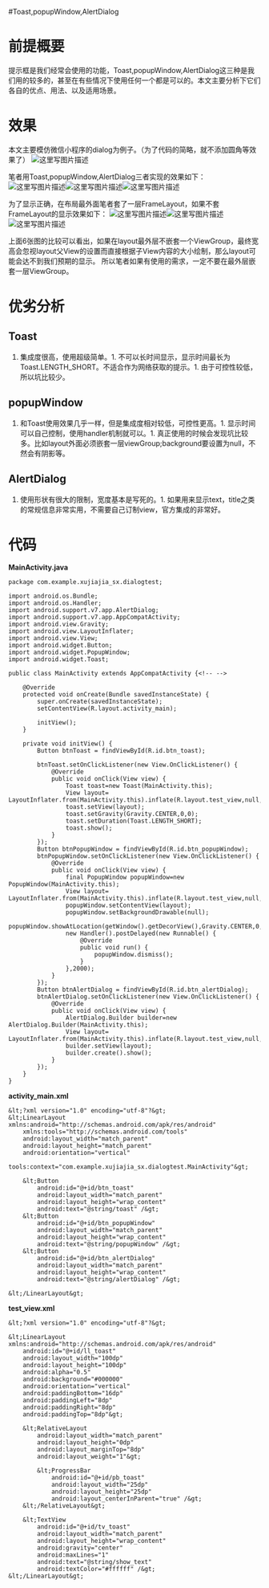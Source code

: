 #Toast,popupWindow,AlertDialog
# 前提概要

提示框是我们经常会使用的功能，Toast,popupWindow,AlertDialog这三种是我们用的较多的，甚至在有些情况下使用任何一个都是可以的。本文主要分析下它们各自的优点、用法、以及适用场景。

# 效果

本文主要模仿微信小程序的dialog为例子。（为了代码的简略，就不添加圆角等效果了）  <img src="https://img-blog.csdn.net/20171130181025333?watermark/2/text/aHR0cDovL2Jsb2cuY3Nkbi5uZXQvRG91YmxlMmhhbw==/font/5a6L5L2T/fontsize/400/fill/I0JBQkFCMA==/dissolve/70/gravity/SouthEast" alt="这里写图片描述" title="">

笔者用Toast,popupWindow,AlertDialog三者实现的效果如下：  <img src="https://img-blog.csdn.net/20171130181106594?watermark/2/text/aHR0cDovL2Jsb2cuY3Nkbi5uZXQvRG91YmxlMmhhbw==/font/5a6L5L2T/fontsize/400/fill/I0JBQkFCMA==/dissolve/70/gravity/SouthEast" alt="这里写图片描述" title=""><img src="https://img-blog.csdn.net/20171130181121360?watermark/2/text/aHR0cDovL2Jsb2cuY3Nkbi5uZXQvRG91YmxlMmhhbw==/font/5a6L5L2T/fontsize/400/fill/I0JBQkFCMA==/dissolve/70/gravity/SouthEast" alt="这里写图片描述" title=""><img src="https://img-blog.csdn.net/20171130181127685?watermark/2/text/aHR0cDovL2Jsb2cuY3Nkbi5uZXQvRG91YmxlMmhhbw==/font/5a6L5L2T/fontsize/400/fill/I0JBQkFCMA==/dissolve/70/gravity/SouthEast" alt="这里写图片描述" title="">

为了显示正确，在布局最外面笔者套了一层FrameLayout，如果不套FrameLayout的显示效果如下：  <img src="https://img-blog.csdn.net/20171130181320527?watermark/2/text/aHR0cDovL2Jsb2cuY3Nkbi5uZXQvRG91YmxlMmhhbw==/font/5a6L5L2T/fontsize/400/fill/I0JBQkFCMA==/dissolve/70/gravity/SouthEast" alt="这里写图片描述" title=""><img src="https://img-blog.csdn.net/20171130181330465?watermark/2/text/aHR0cDovL2Jsb2cuY3Nkbi5uZXQvRG91YmxlMmhhbw==/font/5a6L5L2T/fontsize/400/fill/I0JBQkFCMA==/dissolve/70/gravity/SouthEast" alt="这里写图片描述" title=""><img src="https://img-blog.csdn.net/20171130181338367?watermark/2/text/aHR0cDovL2Jsb2cuY3Nkbi5uZXQvRG91YmxlMmhhbw==/font/5a6L5L2T/fontsize/400/fill/I0JBQkFCMA==/dissolve/70/gravity/SouthEast" alt="这里写图片描述" title="">

>  
 上面6张图的比较可以看出，如果在layout最外层不嵌套一个ViewGroup，最终宽高会忽视layout父View的设置而直接根据子View内容的大小绘制，那么layout可能会达不到我们预期的显示。 
 所以笔者如果有使用的需求，一定不要在最外层嵌套一层ViewGroup。 


# 优劣分析

## Toast
1. 集成度很高，使用超级简单。1. 不可以长时间显示，显示时间最长为Toast.LENGTH_SHORT。不适合作为网络获取的提示。1. 由于可控性较低，所以坑比较少。
## popupWindow
1. 和Toast使用效果几乎一样，但是集成度相对较低，可控性更高。1. 显示时间可以自己控制，使用handler机制就可以。1. 真正使用的时候会发现坑比较多。比如layout外面必须嵌套一层viewGroup;background要设置为null，不然会有阴影等。
## AlertDialog
1. 使用形状有很大的限制，宽度基本是写死的。1. 如果用来显示text，title之类的常规信息非常实用，不需要自己订制view，官方集成的非常好。
# 代码

**MainActivity.java**

```
package com.example.xujiajia_sx.dialogtest;

import android.os.Bundle;
import android.os.Handler;
import android.support.v7.app.AlertDialog;
import android.support.v7.app.AppCompatActivity;
import android.view.Gravity;
import android.view.LayoutInflater;
import android.view.View;
import android.widget.Button;
import android.widget.PopupWindow;
import android.widget.Toast;

public class MainActivity extends AppCompatActivity {<!-- -->

    @Override
    protected void onCreate(Bundle savedInstanceState) {
        super.onCreate(savedInstanceState);
        setContentView(R.layout.activity_main);

        initView();
    }

    private void initView() {
        Button btnToast = findViewById(R.id.btn_toast);

        btnToast.setOnClickListener(new View.OnClickListener() {
            @Override
            public void onClick(View view) {
                Toast toast=new Toast(MainActivity.this);
                View layout= LayoutInflater.from(MainActivity.this).inflate(R.layout.test_view,null,false);
                toast.setView(layout);
                toast.setGravity(Gravity.CENTER,0,0);
                toast.setDuration(Toast.LENGTH_SHORT);
                toast.show();
            }
        });
        Button btnPopupWindow = findViewById(R.id.btn_popupWindow);
        btnPopupWindow.setOnClickListener(new View.OnClickListener() {
            @Override
            public void onClick(View view) {
                final PopupWindow popupWindow=new PopupWindow(MainActivity.this);
                View layout= LayoutInflater.from(MainActivity.this).inflate(R.layout.test_view,null,false);
                popupWindow.setContentView(layout);
                popupWindow.setBackgroundDrawable(null);
                popupWindow.showAtLocation(getWindow().getDecorView(),Gravity.CENTER,0,0);
                new Handler().postDelayed(new Runnable() {
                    @Override
                    public void run() {
                        popupWindow.dismiss();
                    }
                },2000);
            }
        });
        Button btnAlertDialog = findViewById(R.id.btn_alertDialog);
        btnAlertDialog.setOnClickListener(new View.OnClickListener() {
            @Override
            public void onClick(View view) {
                AlertDialog.Builder builder=new AlertDialog.Builder(MainActivity.this);
                View layout= LayoutInflater.from(MainActivity.this).inflate(R.layout.test_view,null,false);
                builder.setView(layout);
                builder.create().show();
            }
        });
    }
}

```

**activity_main.xml**

```
&lt;?xml version="1.0" encoding="utf-8"?&gt;
&lt;LinearLayout xmlns:android="http://schemas.android.com/apk/res/android"
    xmlns:tools="http://schemas.android.com/tools"
    android:layout_width="match_parent"
    android:layout_height="match_parent"
    android:orientation="vertical"
    tools:context="com.example.xujiajia_sx.dialogtest.MainActivity"&gt;

    &lt;Button
        android:id="@+id/btn_toast"
        android:layout_width="match_parent"
        android:layout_height="wrap_content"
        android:text="@string/toast" /&gt;
    &lt;Button
        android:id="@+id/btn_popupWindow"
        android:layout_width="match_parent"
        android:layout_height="wrap_content"
        android:text="@string/popupWindow" /&gt;
    &lt;Button
        android:id="@+id/btn_alertDialog"
        android:layout_width="match_parent"
        android:layout_height="wrap_content"
        android:text="@string/alertDialog" /&gt;

&lt;/LinearLayout&gt;

```

**test_view.xml**

```
&lt;?xml version="1.0" encoding="utf-8"?&gt;

&lt;LinearLayout xmlns:android="http://schemas.android.com/apk/res/android"
    android:id="@+id/ll_toast"
    android:layout_width="100dp"
    android:layout_height="100dp"
    android:alpha="0.5"
    android:background="#000000"
    android:orientation="vertical"
    android:paddingBottom="16dp"
    android:paddingLeft="8dp"
    android:paddingRight="8dp"
    android:paddingTop="8dp"&gt;

    &lt;RelativeLayout
        android:layout_width="match_parent"
        android:layout_height="0dp"
        android:layout_marginTop="8dp"
        android:layout_weight="1"&gt;

        &lt;ProgressBar
            android:id="@+id/pb_toast"
            android:layout_width="25dp"
            android:layout_height="25dp"
            android:layout_centerInParent="true" /&gt;
    &lt;/RelativeLayout&gt;

    &lt;TextView
        android:id="@+id/tv_toast"
        android:layout_width="match_parent"
        android:layout_height="wrap_content"
        android:gravity="center"
        android:maxLines="1"
        android:text="@string/show_text"
        android:textColor="#ffffff" /&gt;
&lt;/LinearLayout&gt;

```
